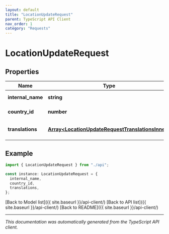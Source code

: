 ```yaml
---
layout: default
title: "LocationUpdateRequest"
parent: TypeScript API Client
nav_order: 1
category: "Requests"
---
```


# LocationUpdateRequest

## Properties

| Name              | Type                                                                                                 | Description | Notes                             |
| ----------------- | ---------------------------------------------------------------------------------------------------- | ----------- | --------------------------------- |
| **internal_name** | **string**                                                                                           |             | [default to undefined]            |
| **country_id**    | **number**                                                                                           |             | [default to undefined]            |
| **translations**  | [**Array&lt;LocationUpdateRequestTranslationsInner&gt;**](LocationUpdateRequestTranslationsInner.md) |             | [optional] [default to undefined] |

## Example

```typescript
import { LocationUpdateRequest } from "./api";

const instance: LocationUpdateRequest = {
  internal_name,
  country_id,
  translations,
};
```

[Back to Model list]({{ site.baseurl }}/api-client/) [Back to API list]({{ site.baseurl }}/api-client/) [Back to README]({{ site.baseurl }}/api-client/)

---

_This documentation was automatically generated from the TypeScript API client._
